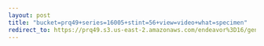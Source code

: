 ```yaml
---
layout: post
title: "bucket=prq49+series=16005+stint=56+view=video+what=specimen"
redirect_to: https://prq49.s3.us-east-2.amazonaws.com/endeavor%3D16/genomes/stage%3D0%2Bwhat%3Dgenerated/stint%3D56/series%3D16005/a%3Dgenome%2Bcriteria%3Dabundance%2Bmorph%3Dwildtype%2Bproc%3D0%2Bseries%3D16005%2Bstint%3D56%2Bthread%3D0%2Bvariation%3Dmaster%2Bext%3D.json.gz
---
```

